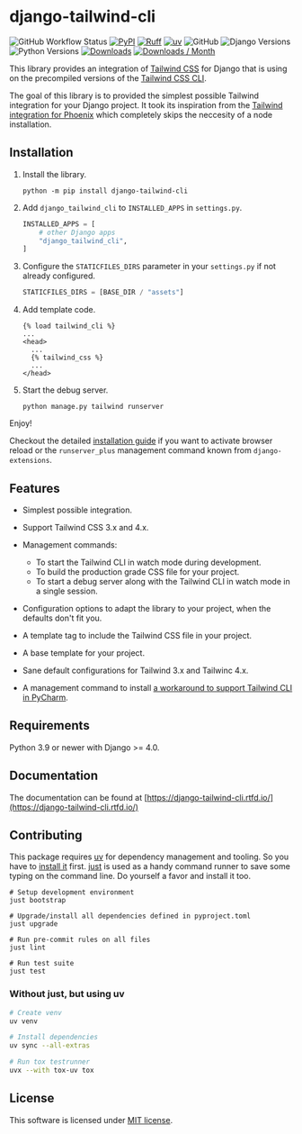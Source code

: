 # django-tailwind-cli

![GitHub Workflow Status](https://img.shields.io/github/actions/workflow/status/django-commons/django-tailwind-cli/test.yml?style=flat-square)
[![PyPI](https://img.shields.io/pypi/v/django-tailwind-cli.svg?style=flat-square)](https://pypi.org/project/django-tailwind-cli/)
[![Ruff](https://img.shields.io/endpoint?url=https://raw.githubusercontent.com/astral-sh/ruff/main/assets/badge/v2.json)](https://github.com/astral-sh/ruff)
[![uv](https://img.shields.io/endpoint?url=https://raw.githubusercontent.com/astral-sh/uv/main/assets/badge/v0.json)](https://github.com/astral-sh/uv)
![GitHub](https://img.shields.io/github/license/django-commons/django-tailwind-cli?style=flat-square)
![Django Versions](https://img.shields.io/pypi/frameworkversions/django/django-tailwind-cli)
![Python Versions](https://img.shields.io/pypi/pyversions/django-tailwind-cli)
[![Downloads](https://static.pepy.tech/badge/django-tailwind-cli)](https://pepy.tech/project/django-tailwind-cli)
[![Downloads / Month](https://pepy.tech/badge/django-tailwind-cli/month)](<https://pepy.tech/project/django-tailwind-cli>)

This library provides an integration of [Tailwind CSS](https://tailwindcss.com) for Django that is using on the precompiled versions of the [Tailwind CSS CLI](https://tailwindcss.com/blog/standalone-cli).

The goal of this library is to provided the simplest possible Tailwind integration for your Django project. It took its inspiration from the [Tailwind integration for Phoenix](https://github.com/phoenixframework/tailwind) which completely skips the neccesity of a node installation.

## Installation

1. Install the library.

   ```shell
   python -m pip install django-tailwind-cli
   ```

2. Add `django_tailwind_cli` to `INSTALLED_APPS` in `settings.py`.

   ```python
   INSTALLED_APPS = [
       # other Django apps
       "django_tailwind_cli",
   ]
   ```

3. Configure the `STATICFILES_DIRS` parameter in your `settings.py` if not already configured.

   ```python
   STATICFILES_DIRS = [BASE_DIR / "assets"]
   ```

4. Add template code.

   ```htmldjango
   {% load tailwind_cli %}
   ...
   <head>
     ...
     {% tailwind_css %}
     ...
   </head>
   ```

5. Start the debug server.

   ```shell
   python manage.py tailwind runserver
   ```

Enjoy!

Checkout the detailed [installation guide](https://django-tailwind-cli.rtfd.io/latest/installation/) if you want to activate browser reload or the `runserver_plus` management command known from `django-extensions`.

## Features

- Simplest possible integration.
- Support Tailwind CSS 3.x and 4.x.
- Management commands:

    * To start the Tailwind CLI in watch mode during development.
    * To build the production grade CSS file for your project.
    * To start a debug server along with the Tailwind CLI in watch mode in a single session.

- Configuration options to adapt the library to your project, when the defaults don't fit you.
- A template tag to include the Tailwind CSS file in your project.
- A base template for your project.
- Sane default configurations for Tailwind 3.x and Tailwinc 4.x.
- A management command to install [a workaround to support Tailwind CLI in PyCharm](https://django-tailwind-cli.rtfd.io/latest/usage/#use-with-pycharm).

## Requirements

Python 3.9 or newer with Django >= 4.0.

## Documentation

The documentation can be found at [https://django-tailwind-cli.rtfd.io/](https://django-tailwind-cli.rtfd.io/)

## Contributing

This package requires [uv](https://docs.astral.sh/uv/) for dependency management and tooling. So you have to [install it](https://docs.astral.sh/uv/getting-started/installation/) first. [just](https://github.com/casey/just) is used as a handy command runner to save some typing on the command line. Do yourself a favor and install it too.

```shell
# Setup development environment
just bootstrap

# Upgrade/install all dependencies defined in pyproject.toml
just upgrade

# Run pre-commit rules on all files
just lint

# Run test suite
just test
```

### Without just, but using uv

```bash
# Create venv
uv venv

# Install dependencies
uv sync --all-extras

# Run tox testrunner
uvx --with tox-uv tox
```

## License

This software is licensed under [MIT license](https://github.com/django-commons/django-tailwind-cli/blob/main/LICENSE).
